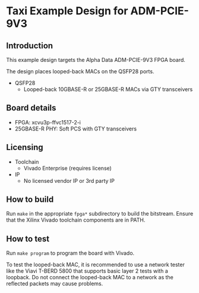 # Taxi Example Design for ADM-PCIE-9V3

## Introduction

This example design targets the Alpha Data ADM-PCIE-9V3 FPGA board.

The design places looped-back MACs on the QSFP28 ports.

*  QSFP28
    *  Looped-back 10GBASE-R or 25GBASE-R MACs via GTY transceivers

## Board details

*  FPGA: xcvu3p-ffvc1517-2-i
*  25GBASE-R PHY: Soft PCS with GTY transceivers

## Licensing

*  Toolchain
    *  Vivado Enterprise (requires license)
*  IP
    *  No licensed vendor IP or 3rd party IP

## How to build

Run `make` in the appropriate `fpga*` subdirectory to build the bitstream.  Ensure that the Xilinx Vivado toolchain components are in PATH.

## How to test

Run `make program` to program the board with Vivado.

To test the looped-back MAC, it is recommended to use a network tester like the Viavi T-BERD 5800 that supports basic layer 2 tests with a loopback.  Do not connect the looped-back MAC to a network as the reflected packets may cause problems.
